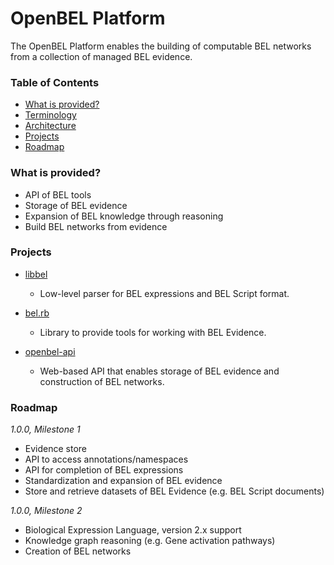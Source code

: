 # OpenBEL Platform

The OpenBEL Platform enables the building of computable BEL networks from a collection of managed BEL evidence.

### Table of Contents

- [What is provided?][What is provided?]
- [Terminology][Terminology]
- [Architecture][Architecture]
- [Projects][Projects]
- [Roadmap][Roadmap]

<a name="what_is_provided"></a>
### What is provided?

- API of BEL tools
- Storage of BEL evidence
- Expansion of BEL knowledge through reasoning
- Build BEL networks from evidence

<a name="projects"></a>
### Projects

- [libbel](https://github.com/OpenBEL/libbel)
  - Low-level parser for BEL expressions and BEL Script format.

- [bel.rb](https://github.com/OpenBEL/bel.rb)
  - Library to provide tools for working with BEL Evidence.

- [openbel-api](https://github.com/OpenBEL/openbel-api)
  - Web-based API that enables storage of BEL evidence and construction of BEL networks.


<a name="roadmap"></a>
### Roadmap

*1.0.0, Milestone 1*

- Evidence store
- API to access annotations/namespaces
- API for completion of BEL expressions
- Standardization and expansion of BEL evidence
- Store and retrieve datasets of BEL Evidence (e.g. BEL Script documents)

*1.0.0, Milestone 2*

- Biological Expression Language, version 2.x support
- Knowledge graph reasoning (e.g. Gene activation pathways)
- Creation of BEL networks

[What is provided?]: #what_is_provided
[Terminology]:       ./terminology.md
[Architecture]:      ./architecture.md
[Projects]:          #projects
[Roadmap]:           #roadmap
